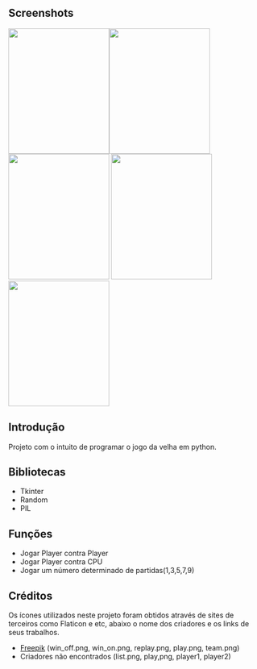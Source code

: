## Screenshots

<img src="https://user-images.githubusercontent.com/108020286/176003590-9ef20217-59bd-42b7-858c-b874070642bc.png" width="200" height="249"><img src="https://user-images.githubusercontent.com/108020286/176003593-fc6eded6-3975-4693-bb51-5073af3b6507.png" width="200" height="249">
<img src="https://user-images.githubusercontent.com/108020286/176003595-1736ed32-e94e-40f0-96d6-a8dc5297473e.png" width="200" height="249">
<img src="https://user-images.githubusercontent.com/108020286/176003597-0930202c-a6e1-4a94-a157-2abee91bd2d4.png" width="200" height="249"><img src="https://user-images.githubusercontent.com/108020286/176003598-85ddf3ae-62e5-4fd6-8768-cdf889072bcb.png" width="200" height="249">


## Introdução

  Projeto com o intuito de programar o jogo da velha em python.
  
## Bibliotecas
* Tkinter
* Random
* PIL
 
 ## Funções
 * Jogar Player contra Player
 * Jogar Player contra CPU
 * Jogar um número determinado de partidas(1,3,5,7,9)

## Créditos

Os ícones utilizados neste projeto foram obtidos através de sites de terceiros como Flaticon e etc, abaixo o nome dos criadores e os links de seus trabalhos.
* <a href="https://www.flaticon.com/authors/freepik" title="Input icons created by Freepik - Flaticon">Freepik</a> (win_off.png, win_on.png, replay.png, play.png, team.png)
* Criadores não encontrados (list.png, play,png, player1, player2)